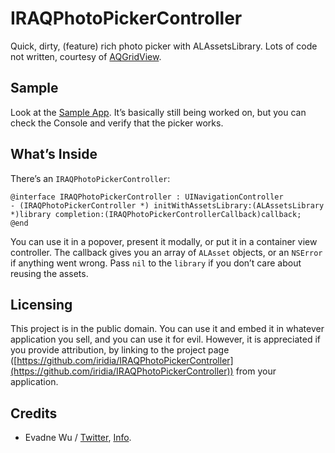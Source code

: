 # IRAQPhotoPickerController

Quick, dirty, (feature) rich photo picker with ALAssetsLibrary.  Lots of code not written, courtesy of [AQGridView](https://github.com/iridia/AQGridView).

## Sample

Look at the [Sample App](https://github.com/iridia/IRAQPhotoPickerController-Sample).  It’s basically still being worked on, but you can check the Console and verify that the picker works.

## What’s Inside

There’s an `IRAQPhotoPickerController`:

	@interface IRAQPhotoPickerController : UINavigationController
	- (IRAQPhotoPickerController *) initWithAssetsLibrary:(ALAssetsLibrary *)library completion:(IRAQPhotoPickerControllerCallback)callback;
	@end

You can use it in a popover, present it modally, or put it in a container view controller.  The callback gives you an array of `ALAsset` objects, or an `NSError` if anything went wrong.  Pass `nil` to the `library` if you don’t care about reusing the assets.

## Licensing

This project is in the public domain.  You can use it and embed it in whatever application you sell, and you can use it for evil.  However, it is appreciated if you provide attribution, by linking to the project page ([https://github.com/iridia/IRAQPhotoPickerController](https://github.com/iridia/IRAQPhotoPickerController)) from your application.

## Credits

*	Evadne Wu / [Twitter](http://twitter.com/evadne), [Info](http://radi.ws).
